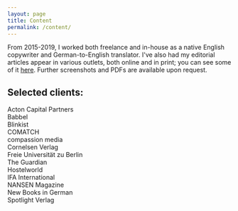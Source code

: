 ```yaml
---
layout: page
title: Content
permalink: /content/
---
```


From 2015-2019, I worked both freelance and in-house as a native English copywriter and German-to-English translator. I've also had my editorial articles appear in various outlets, both online and in print; you can see some of it <a href="https://rosamund.contently.com/">here</a>. Further screenshots and PDFs are available upon request.

<h2>Selected clients:</h2>
Acton Capital Partners<br>
Babbel<br>
Blinkist<br>
COMATCH<br>
compassion media<br>
Cornelsen Verlag<br>
Freie Universität zu Berlin<br>
The Guardian<br>
Hostelworld<br>
IFA International<br>
NANSEN Magazine<br>
New Books in German<br>
Spotlight Verlag
